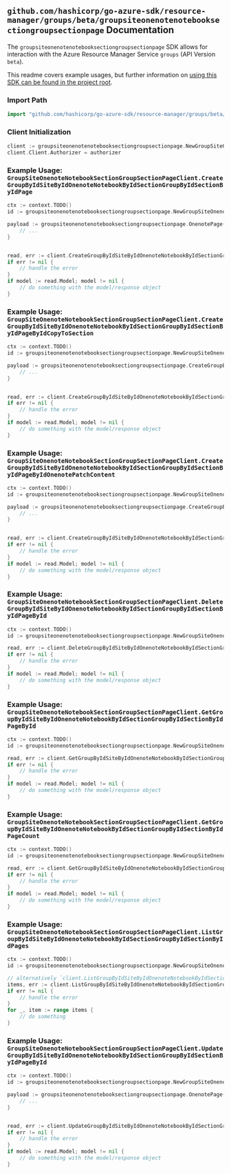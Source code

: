 
## `github.com/hashicorp/go-azure-sdk/resource-manager/groups/beta/groupsiteonenotenotebooksectiongroupsectionpage` Documentation

The `groupsiteonenotenotebooksectiongroupsectionpage` SDK allows for interaction with the Azure Resource Manager Service `groups` (API Version `beta`).

This readme covers example usages, but further information on [using this SDK can be found in the project root](https://github.com/hashicorp/go-azure-sdk/tree/main/docs).

### Import Path

```go
import "github.com/hashicorp/go-azure-sdk/resource-manager/groups/beta/groupsiteonenotenotebooksectiongroupsectionpage"
```


### Client Initialization

```go
client := groupsiteonenotenotebooksectiongroupsectionpage.NewGroupSiteOnenoteNotebookSectionGroupSectionPageClientWithBaseURI("https://management.azure.com")
client.Client.Authorizer = authorizer
```


### Example Usage: `GroupSiteOnenoteNotebookSectionGroupSectionPageClient.CreateGroupByIdSiteByIdOnenoteNotebookByIdSectionGroupByIdSectionByIdPage`

```go
ctx := context.TODO()
id := groupsiteonenotenotebooksectiongroupsectionpage.NewGroupSiteOnenoteNotebookSectionGroupSectionID("groupIdValue", "siteIdValue", "notebookIdValue", "sectionGroupIdValue", "onenoteSectionIdValue")

payload := groupsiteonenotenotebooksectiongroupsectionpage.OnenotePage{
	// ...
}


read, err := client.CreateGroupByIdSiteByIdOnenoteNotebookByIdSectionGroupByIdSectionByIdPage(ctx, id, payload)
if err != nil {
	// handle the error
}
if model := read.Model; model != nil {
	// do something with the model/response object
}
```


### Example Usage: `GroupSiteOnenoteNotebookSectionGroupSectionPageClient.CreateGroupByIdSiteByIdOnenoteNotebookByIdSectionGroupByIdSectionByIdPageByIdCopyToSection`

```go
ctx := context.TODO()
id := groupsiteonenotenotebooksectiongroupsectionpage.NewGroupSiteOnenoteNotebookSectionGroupSectionPageID("groupIdValue", "siteIdValue", "notebookIdValue", "sectionGroupIdValue", "onenoteSectionIdValue", "onenotePageIdValue")

payload := groupsiteonenotenotebooksectiongroupsectionpage.CreateGroupByIdSiteByIdOnenoteNotebookByIdSectionGroupByIdSectionByIdPageByIdCopyToSectionRequest{
	// ...
}


read, err := client.CreateGroupByIdSiteByIdOnenoteNotebookByIdSectionGroupByIdSectionByIdPageByIdCopyToSection(ctx, id, payload)
if err != nil {
	// handle the error
}
if model := read.Model; model != nil {
	// do something with the model/response object
}
```


### Example Usage: `GroupSiteOnenoteNotebookSectionGroupSectionPageClient.CreateGroupByIdSiteByIdOnenoteNotebookByIdSectionGroupByIdSectionByIdPageByIdOnenotePatchContent`

```go
ctx := context.TODO()
id := groupsiteonenotenotebooksectiongroupsectionpage.NewGroupSiteOnenoteNotebookSectionGroupSectionPageID("groupIdValue", "siteIdValue", "notebookIdValue", "sectionGroupIdValue", "onenoteSectionIdValue", "onenotePageIdValue")

payload := groupsiteonenotenotebooksectiongroupsectionpage.CreateGroupByIdSiteByIdOnenoteNotebookByIdSectionGroupByIdSectionByIdPageByIdOnenotePatchContentRequest{
	// ...
}


read, err := client.CreateGroupByIdSiteByIdOnenoteNotebookByIdSectionGroupByIdSectionByIdPageByIdOnenotePatchContent(ctx, id, payload)
if err != nil {
	// handle the error
}
if model := read.Model; model != nil {
	// do something with the model/response object
}
```


### Example Usage: `GroupSiteOnenoteNotebookSectionGroupSectionPageClient.DeleteGroupByIdSiteByIdOnenoteNotebookByIdSectionGroupByIdSectionByIdPageById`

```go
ctx := context.TODO()
id := groupsiteonenotenotebooksectiongroupsectionpage.NewGroupSiteOnenoteNotebookSectionGroupSectionPageID("groupIdValue", "siteIdValue", "notebookIdValue", "sectionGroupIdValue", "onenoteSectionIdValue", "onenotePageIdValue")

read, err := client.DeleteGroupByIdSiteByIdOnenoteNotebookByIdSectionGroupByIdSectionByIdPageById(ctx, id)
if err != nil {
	// handle the error
}
if model := read.Model; model != nil {
	// do something with the model/response object
}
```


### Example Usage: `GroupSiteOnenoteNotebookSectionGroupSectionPageClient.GetGroupByIdSiteByIdOnenoteNotebookByIdSectionGroupByIdSectionByIdPageById`

```go
ctx := context.TODO()
id := groupsiteonenotenotebooksectiongroupsectionpage.NewGroupSiteOnenoteNotebookSectionGroupSectionPageID("groupIdValue", "siteIdValue", "notebookIdValue", "sectionGroupIdValue", "onenoteSectionIdValue", "onenotePageIdValue")

read, err := client.GetGroupByIdSiteByIdOnenoteNotebookByIdSectionGroupByIdSectionByIdPageById(ctx, id)
if err != nil {
	// handle the error
}
if model := read.Model; model != nil {
	// do something with the model/response object
}
```


### Example Usage: `GroupSiteOnenoteNotebookSectionGroupSectionPageClient.GetGroupByIdSiteByIdOnenoteNotebookByIdSectionGroupByIdSectionByIdPageCount`

```go
ctx := context.TODO()
id := groupsiteonenotenotebooksectiongroupsectionpage.NewGroupSiteOnenoteNotebookSectionGroupSectionID("groupIdValue", "siteIdValue", "notebookIdValue", "sectionGroupIdValue", "onenoteSectionIdValue")

read, err := client.GetGroupByIdSiteByIdOnenoteNotebookByIdSectionGroupByIdSectionByIdPageCount(ctx, id)
if err != nil {
	// handle the error
}
if model := read.Model; model != nil {
	// do something with the model/response object
}
```


### Example Usage: `GroupSiteOnenoteNotebookSectionGroupSectionPageClient.ListGroupByIdSiteByIdOnenoteNotebookByIdSectionGroupByIdSectionByIdPages`

```go
ctx := context.TODO()
id := groupsiteonenotenotebooksectiongroupsectionpage.NewGroupSiteOnenoteNotebookSectionGroupSectionID("groupIdValue", "siteIdValue", "notebookIdValue", "sectionGroupIdValue", "onenoteSectionIdValue")

// alternatively `client.ListGroupByIdSiteByIdOnenoteNotebookByIdSectionGroupByIdSectionByIdPages(ctx, id)` can be used to do batched pagination
items, err := client.ListGroupByIdSiteByIdOnenoteNotebookByIdSectionGroupByIdSectionByIdPagesComplete(ctx, id)
if err != nil {
	// handle the error
}
for _, item := range items {
	// do something
}
```


### Example Usage: `GroupSiteOnenoteNotebookSectionGroupSectionPageClient.UpdateGroupByIdSiteByIdOnenoteNotebookByIdSectionGroupByIdSectionByIdPageById`

```go
ctx := context.TODO()
id := groupsiteonenotenotebooksectiongroupsectionpage.NewGroupSiteOnenoteNotebookSectionGroupSectionPageID("groupIdValue", "siteIdValue", "notebookIdValue", "sectionGroupIdValue", "onenoteSectionIdValue", "onenotePageIdValue")

payload := groupsiteonenotenotebooksectiongroupsectionpage.OnenotePage{
	// ...
}


read, err := client.UpdateGroupByIdSiteByIdOnenoteNotebookByIdSectionGroupByIdSectionByIdPageById(ctx, id, payload)
if err != nil {
	// handle the error
}
if model := read.Model; model != nil {
	// do something with the model/response object
}
```
